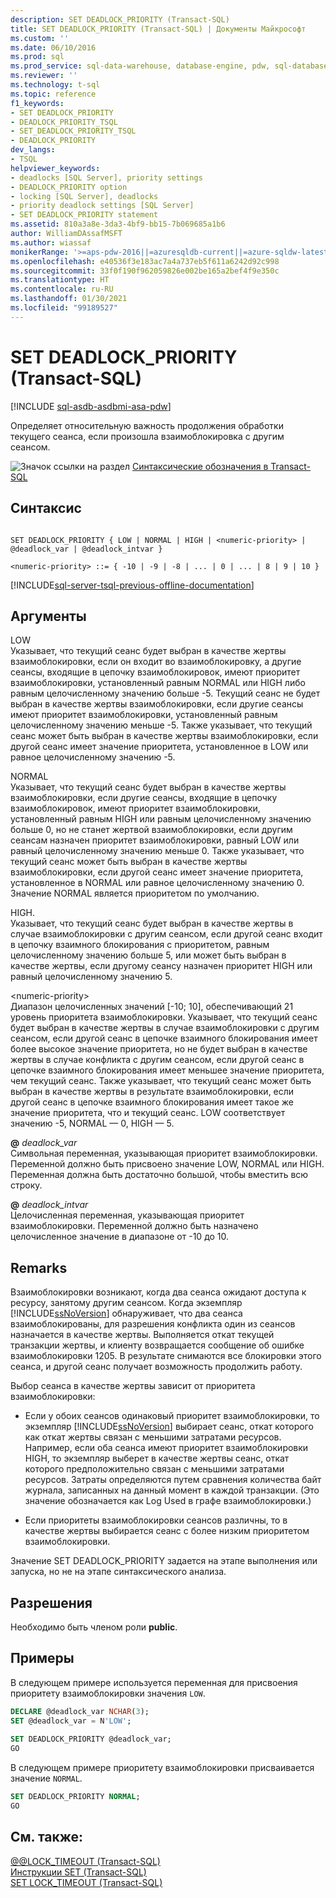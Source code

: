 ```yaml
---
description: SET DEADLOCK_PRIORITY (Transact-SQL)
title: SET DEADLOCK_PRIORITY (Transact-SQL) | Документы Майкрософт
ms.custom: ''
ms.date: 06/10/2016
ms.prod: sql
ms.prod_service: sql-data-warehouse, database-engine, pdw, sql-database
ms.reviewer: ''
ms.technology: t-sql
ms.topic: reference
f1_keywords:
- SET DEADLOCK_PRIORITY
- DEADLOCK_PRIORITY_TSQL
- SET_DEADLOCK_PRIORITY_TSQL
- DEADLOCK_PRIORITY
dev_langs:
- TSQL
helpviewer_keywords:
- deadlocks [SQL Server], priority settings
- DEADLOCK_PRIORITY option
- locking [SQL Server], deadlocks
- priority deadlock settings [SQL Server]
- SET DEADLOCK_PRIORITY statement
ms.assetid: 810a3a8e-3da3-4bf9-bb15-7b069685a1b6
author: WilliamDAssafMSFT
ms.author: wiassaf
monikerRange: '>=aps-pdw-2016||=azuresqldb-current||=azure-sqldw-latest||>=sql-server-2016||>=sql-server-linux-2017||=azuresqldb-mi-current'
ms.openlocfilehash: e40536f3e183ac7a4a737eb5f611a6242d92c998
ms.sourcegitcommit: 33f0f190f962059826e002be165a2bef4f9e350c
ms.translationtype: HT
ms.contentlocale: ru-RU
ms.lasthandoff: 01/30/2021
ms.locfileid: "99189527"
---
```

# <a name="set-deadlock_priority-transact-sql"></a>SET DEADLOCK_PRIORITY (Transact-SQL)
[!INCLUDE [sql-asdb-asdbmi-asa-pdw](../../includes/applies-to-version/sql-asdb-asdbmi-asa-pdw.md)]

  Определяет относительную важность продолжения обработки текущего сеанса, если произошла взаимоблокировка с другим сеансом.  
  
 ![Значок ссылки на раздел](../../database-engine/configure-windows/media/topic-link.gif "Значок ссылки на раздел") [Синтаксические обозначения в Transact-SQL](../../t-sql/language-elements/transact-sql-syntax-conventions-transact-sql.md)  
  
## <a name="syntax"></a>Синтаксис  
  
```syntaxsql
  
SET DEADLOCK_PRIORITY { LOW | NORMAL | HIGH | <numeric-priority> | @deadlock_var | @deadlock_intvar }  
  
<numeric-priority> ::= { -10 | -9 | -8 | ... | 0 | ... | 8 | 9 | 10 }  
```  
  
[!INCLUDE[sql-server-tsql-previous-offline-documentation](../../includes/sql-server-tsql-previous-offline-documentation.md)]

## <a name="arguments"></a>Аргументы
 LOW  
 Указывает, что текущий сеанс будет выбран в качестве жертвы взаимоблокировки, если он входит во взаимоблокировку, а другие сеансы, входящие в цепочку взаимоблокировок, имеют приоритет взаимоблокировки, установленный равным NORMAL или HIGH либо равным целочисленному значению больше -5. Текущий сеанс не будет выбран в качестве жертвы взаимоблокировки, если другие сеансы имеют приоритет взаимоблокировки, установленный равным целочисленному значению меньше -5. Также указывает, что текущий сеанс может быть выбран в качестве жертвы взаимоблокировки, если другой сеанс имеет значение приоритета, установленное в LOW или равное целочисленному значению -5.  
  
 NORMAL  
 Указывает, что текущий сеанс будет выбран в качестве жертвы взаимоблокировки, если другие сеансы, входящие в цепочку взаимоблокировок, имеют приоритет взаимоблокировки, установленный равным HIGH или равным целочисленному значению больше 0, но не станет жертвой взаимоблокировки, если другим сеансам назначен приоритет взаимоблокировки, равный LOW или равный целочисленному значению меньше 0. Также указывает, что текущий сеанс может быть выбран в качестве жертвы взаимоблокировки, если другой сеанс имеет значение приоритета, установленное в NORMAL или равное целочисленному значению 0. Значение NORMAL является приоритетом по умолчанию.  
  
 HIGH.  
 Указывает, что текущий сеанс будет выбран в качестве жертвы в случае взаимоблокировки с другим сеансом, если другой сеанс входит в цепочку взаимного блокирования с приоритетом, равным целочисленному значению больше 5, или может быть выбран в качестве жертвы, если другому сеансу назначен приоритет HIGH или равный целочисленному значению 5.  
  
 \<numeric-priority>  
 Диапазон целочисленных значений [-10; 10], обеспечивающий 21 уровень приоритета взаимоблокировки. Указывает, что текущий сеанс будет выбран в качестве жертвы в случае взаимоблокировки с другим сеансом, если другой сеанс в цепочке взаимного блокирования имеет более высокое значение приоритета, но не будет выбран в качестве жертвы в случае конфликта с другим сеансом, если другой сеанс в цепочке взаимного блокирования имеет меньшее значение приоритета, чем текущий сеанс. Также указывает, что текущий сеанс может быть выбран в качестве жертвы в результате взаимоблокировки, если другой сеанс в цепочке взаимного блокирования имеет такое же значение приоритета, что и текущий сеанс. LOW соответствует значению -5, NORMAL — 0, HIGH — 5.  
  
 **@** *deadlock_var*  
 Символьная переменная, указывающая приоритет взаимоблокировки. Переменной должно быть присвоено значение LOW, NORMAL или HIGH. Переменная должна быть достаточно большой, чтобы вместить всю строку.  
  
 **@** *deadlock_intvar*  
 Целочисленная переменная, указывающая приоритет взаимоблокировки. Переменной должно быть назначено целочисленное значение в диапазоне от -10 до 10.  
  
## <a name="remarks"></a>Remarks  
 Взаимоблокировки возникают, когда два сеанса ожидают доступа к ресурсу, занятому другим сеансом. Когда экземпляр [!INCLUDE[ssNoVersion](../../includes/ssnoversion-md.md)] обнаруживает, что два сеанса взаимоблокированы, для разрешения конфликта один из сеансов назначается в качестве жертвы. Выполняется откат текущей транзакции жертвы, и клиенту возвращается сообщение об ошибке взаимоблокировки 1205. В результате снимаются все блокировки этого сеанса, и другой сеанс получает возможность продолжить работу.  
  
 Выбор сеанса в качестве жертвы зависит от приоритета взаимоблокировки:  
  
-   Если у обоих сеансов одинаковый приоритет взаимоблокировки, то экземпляр [!INCLUDE[ssNoVersion](../../includes/ssnoversion-md.md)] выбирает сеанс, откат которого как откат жертвы связан с меньшими затратами ресурсов. Например, если оба сеанса имеют приоритет взаимоблокировки HIGH, то экземпляр выберет в качестве жертвы сеанс, откат которого предположительно связан с меньшими затратами ресурсов. Затраты определяются путем сравнения количества байт журнала, записанных на данный момент в каждой транзакции. (Это значение обозначается как Log Used в графе взаимоблокировки.)
  
-   Если приоритеты взаимоблокировки сеансов различны, то в качестве жертвы выбирается сеанс с более низким приоритетом взаимоблокировки.  
  
 Значение SET DEADLOCK_PRIORITY задается на этапе выполнения или запуска, но не на этапе синтаксического анализа.  
  
## <a name="permissions"></a>Разрешения  
 Необходимо быть членом роли **public**.  
  
## <a name="examples"></a>Примеры  
 В следующем примере используется переменная для присвоения приоритету взаимоблокировки значения `LOW`.  
  
```sql
DECLARE @deadlock_var NCHAR(3);  
SET @deadlock_var = N'LOW';  
  
SET DEADLOCK_PRIORITY @deadlock_var;  
GO  
```  
  
 В следующем примере приоритету взаимоблокировки присваивается значение `NORMAL`.  
  
```sql
SET DEADLOCK_PRIORITY NORMAL;  
GO  
```  
  
## <a name="see-also"></a>См. также:  
 [@@LOCK_TIMEOUT (Transact-SQL)](../../t-sql/functions/lock-timeout-transact-sql.md)   
 [Инструкции SET (Transact-SQL)](../../t-sql/statements/set-statements-transact-sql.md)   
 [SET LOCK_TIMEOUT (Transact-SQL)](../../t-sql/statements/set-lock-timeout-transact-sql.md)  
  
  
